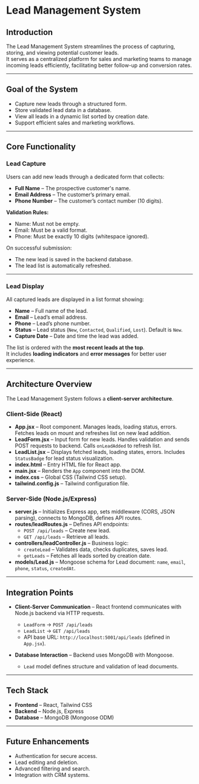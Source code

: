 # Lead Management System

## Introduction
The Lead Management System streamlines the process of capturing, storing, and viewing potential customer leads.  
It serves as a centralized platform for sales and marketing teams to manage incoming leads efficiently, facilitating better follow-up and conversion rates.

---

## Goal of the System
- Capture new leads through a structured form.  
- Store validated lead data in a database.  
- View all leads in a dynamic list sorted by creation date.  
- Support efficient sales and marketing workflows.

---

## Core Functionality

### Lead Capture
Users can add new leads through a dedicated form that collects:
- **Full Name** – The prospective customer's name.  
- **Email Address** – The customer’s primary email.  
- **Phone Number** – The customer’s contact number (10 digits).  

**Validation Rules:**
- Name: Must not be empty.  
- Email: Must be a valid format.  
- Phone: Must be exactly 10 digits (whitespace ignored).  

On successful submission:  
- The new lead is saved in the backend database.  
- The lead list is automatically refreshed.

---

### Lead Display
All captured leads are displayed in a list format showing:  
- **Name** – Full name of the lead.  
- **Email** – Lead’s email address.  
- **Phone** – Lead’s phone number.  
- **Status** – Lead status (`New`, `Contacted`, `Qualified`, `Lost`). Default is `New`.  
- **Capture Date** – Date and time the lead was added.  

The list is ordered with the **most recent leads at the top**.  
It includes **loading indicators** and **error messages** for better user experience.

---

## Architecture Overview
The Lead Management System follows a **client-server architecture**.

### Client-Side (React)
- **App.jsx** – Root component. Manages leads, loading status, errors. Fetches leads on mount and refreshes list on new lead addition.  
- **LeadForm.jsx** – Input form for new leads. Handles validation and sends POST requests to backend. Calls `onLeadAdded` to refresh list.  
- **LeadList.jsx** – Displays fetched leads, loading states, errors. Includes `StatusBadge` for lead status visualization.  
- **index.html** – Entry HTML file for React app.  
- **main.jsx** – Renders the `App` component into the DOM.  
- **index.css** – Global CSS (Tailwind CSS setup).  
- **tailwind.config.js** – Tailwind configuration file.  

### Server-Side (Node.js/Express)
- **server.js** – Initializes Express app, sets middleware (CORS, JSON parsing), connects to MongoDB, defines API routes.  
- **routes/leadRoutes.js** – Defines API endpoints:  
  - `POST /api/leads` – Create new lead.  
  - `GET /api/leads` – Retrieve all leads.  
- **controllers/leadController.js** – Business logic:  
  - `createLead` – Validates data, checks duplicates, saves lead.  
  - `getLeads` – Fetches all leads sorted by creation date.  
- **models/Lead.js** – Mongoose schema for Lead document: `name`, `email`, `phone`, `status`, `createdAt`.

---

## Integration Points
- **Client-Server Communication** – React frontend communicates with Node.js backend via HTTP requests.  
  - `LeadForm` → `POST /api/leads`  
  - `LeadList` → `GET /api/leads`  
  - API base URL: `http://localhost:5001/api/leads` (defined in `App.jsx`).  

- **Database Interaction** – Backend uses MongoDB with Mongoose.  
  - `Lead` model defines structure and validation of lead documents.  

---

## Tech Stack
- **Frontend** – React, Tailwind CSS  
- **Backend** – Node.js, Express  
- **Database** – MongoDB (Mongoose ODM)  

---

## Future Enhancements
- Authentication for secure access.  
- Lead editing and deletion.  
- Advanced filtering and search.  
- Integration with CRM systems.  
